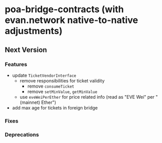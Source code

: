 # poa-bridge-contracts (with evan.network native-to-native adjustments)

## Next Version
### Features
- update `TicketVendorInterface`
  + remove responsibilities for ticket validity
    * remove `consumeTicket`
    * remove `setMinValue`, `getMinValue`
  + use `eveWeiPerEther` for price related info (read as "EVE Wei" per "(mainnet) Ether")
- add max age for tickets in foreign bridge

### Fixes
### Deprecations


